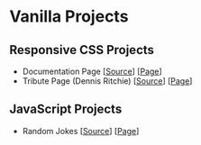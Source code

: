 # Vanilla Projects

## Responsive CSS Projects

- Documentation Page [[Source](https://github.com/batyil/vanilla-projects/tree/main/css-projects/documentation-page)] [[Page](https://batyil.github.io/vanilla-projects/css-projects/documentation-page)]
- Tribute Page (Dennis Ritchie) [[Source](https://github.com/batyil/vanilla-projects/tree/main/css-projects/tribute-page)] [[Page](https://batyil.github.io/vanilla-projects/css-projects/tribute-page/tribute-page.html)]

## JavaScript Projects

- Random Jokes [[Source](https://github.com/batyil/vanilla-projects/tree/main/javascript-projects/random-jokes)] [[Page](https://batyil.github.io/vanilla-projects/javascript-projects/random-jokes/random-jokes.html)]

